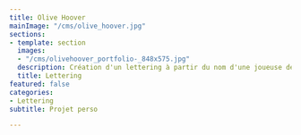 ```yaml
---
title: Olive Hoover
mainImage: "/cms/olive_hoover.jpg"
sections:
- template: section
  images:
  - "/cms/olivehoover_portfolio-_848x575.jpg"
  description: Création d'un lettering à partir du nom d'une joueuse de roller derby.
  title: Lettering
featured: false
categories:
- Lettering
subtitle: Projet perso

---
```

